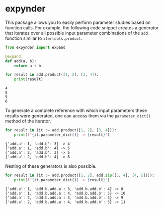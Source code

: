 # expynder

This package allows you to easily perform parameter studies based on
function calls.
For example, the following code snippet creates a generator that
iterates over all possible input parameter combinations of the `add`
function similar to `itertools.product`.


```python
from expynder import expand

@expand
def add(a, b):
    return a + b

for result in add.product([1, 2], [3, 4]):
    print(result)
```

```
4
5
5
6
```

To generate a complete reference with which input parameters these
results were generated, one can access them via the `parameter_dict()`
method of the iterator.

```python
for result in (it := add.product([1, 2], [3, 4])):
    print(f"{it.parameter_dict()} -> {result}")
```

```
{'add.a': 1, 'add.b': 3} -> 4
{'add.a': 1, 'add.b': 4} -> 5
{'add.a': 2, 'add.b': 3} -> 5
{'add.a': 2, 'add.b': 4} -> 6
```

Nesting of these generators is also possible.

```python
for result in (it := add.product([1, 2], add.zip([3, 4], [4, 5]))):
    print(f"{it.parameter_dict()} -> {result}")
```

```
{'add.a': 1, 'add.b.add.a': 3, 'add.b.add.b': 4} -> 8
{'add.a': 1, 'add.b.add.a': 4, 'add.b.add.b': 5} -> 10
{'add.a': 2, 'add.b.add.a': 3, 'add.b.add.b': 4} -> 9
{'add.a': 2, 'add.b.add.a': 4, 'add.b.add.b': 5} -> 11
```
